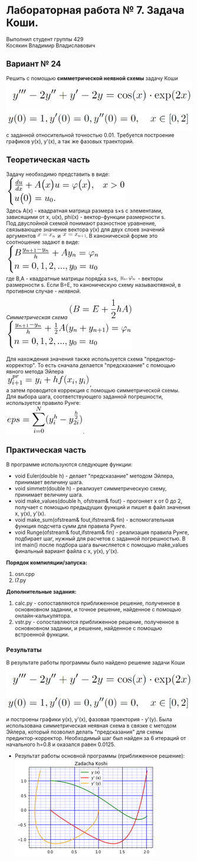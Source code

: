 # Лабораторная работа № 7. Задача Коши.
Выполнил студент группы 429  
Косякин Владимир Владиславович
## Вариант № 24
Решить с помощью **симметрической неявной схемы** задачу Коши  
![](/images/1.jpg)  
![](/images/2.jpg)  
с заданной относительной точностью 0.01.
Требуется построение графиков y(x), y'(x), а так же фазовых траекторий.
## Теоретическая часть
Задачу необходимо представить в виде:
![](/images/3.jpg)  
Здесь А(х) - квадратная матрица размера s×s с  элементами, зависящими от x, u(x), phi(x) - вектор-функции размерности s.  
Под двуслойной схемой понимают разностное уравнение, связывающее значение вектора y(x) для двух слоев значений аргументов ![](/images/4.jpg) и ![](/images/5.jpg). В канонической форме это соотношение задают в виде:  
![](/images/6.jpg),  
где B,A - квадратные матрицы порядка s×s, ![](/images/7.jpg) - векторы размерности s. Если B=E, то каноническую схему называют*явной*, в противном случае - *неявной*.  

*Симметрическая схема* ![](/images/8.jpg)  
![](/images/9.jpg)

Для нахождения значения также используется схема "предиктор-корректор". То есть сначала делается "предсказание" с помощью явного метода Эйлера  
![](/images/10.jpg),  
а затем проводится коррекция с помощью симметрической схемы.  
Для выбора шага, соответствующего заданной погрешности, используется правило Рунге:  
![](/images/11.jpg).
## Практическая часть  
В программе используются следующие функции:
- void Euler(double h) - делает "предсказание" методом Эйлера, принимает величину шага.
- void simmetr(double h) - реализует симметрическую схему, принимает величину шага.
- void make_values(double h, ofstream& fout) - прогоняет х от 0 до 2, получает с помощью предыдущих функций и пишет в файл значения x, y(x), y'(x).  
- void make_sum(ofstream& fout,ifstream& fin) - вспомогательная функция подсчета сумм для правила Рунге.
- void Runge(ofstream& fout,ifstream& fin) - реализация правила Рунге, подбирает шаг, нужный для расчетов с заданной погрешностью.
В int main() после подбора шага вычисляется c помощью make_values финальный вариант файла с x, y(x), y'(x). 

**Порядок компиляции/запуска:**
1. osn.cpp
2. l7.py

**Дополнительные задания:**
1. calc.py - сопоставляются приближенное решение, полученное в основновном задании, и точное решение, найденное с помощью онлайн-калькулятора.
2. vstr.py - сопоставляются приближенное решение, полученное в основновном задании, и решение, найденное с помощью встроенной функции.
### Результаты

В результате работы программы было найдено решение задачи Коши  
![](/images/1.jpg)  
![](/images/2.jpg)  
и построены графики y(x), y'(x), фазовая траектория - y'(y). Была использована симметрическая неявная схема в связке с методом Эйлера, который позволил делать "предсказания" для схемы предиктор-корректор. Необходимый шаг был найден за 6 итераций от начального h=0.8 и оказался равен 0.0125.
- Результат работы основной программы (приближенное решение): 
![](/Решение.png)  

